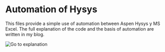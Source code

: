 # Automation of Hysys

This files provide a simple use of automation between Aspen Hysys y MS Excel.
The full explanation of the code and the basis of automation are written in my
blog.

![Go to explanation](https://oscarcontrerasnavas.github.io/import-data-from-aspen-hysys-into-excel/)
